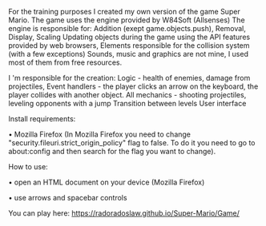 For the training purposes I created my own version of the game Super Mario. The game uses the engine provided by W84Soft (Allsenses)
The engine is responsible for:
Addition (exept  game.objects.push),
Removal,
Display,
Scaling
Updating objects during the game using the API features provided by web browsers,
Elements responsible for the collision system (with a few exceptions)
Sounds, music and graphics are not mine, I used most of them from free resources.

I 'm responsible for the creation:
Logic - health of enemies, damage from projectiles,
Event handlers - the player clicks an arrow on the keyboard, the player collides with another object.
All mechanics - shooting projectiles, leveling opponents with a jump
Transition between levels
User interface


Install requirements:

  •	Mozilla Firefox
  (In Mozilla Firefox you need to change "security.fileuri.strict_origin_policy" flag to false.
  To do it you need to go to about:config and then search for the flag you want to change).

How to use:

  •	open an HTML document on your device (Mozilla Firefox)
  
  •	use arrows and spacebar controls

You can play here: 
https://radoradoslaw.github.io/Super-Mario/Game/
